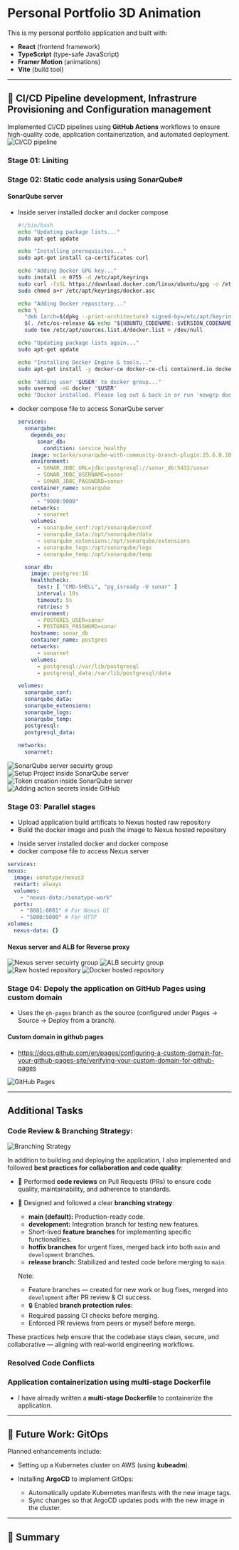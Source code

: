 # Personal Portfolio 3D Animation

This is my personal portfolio application and built with:
* **React** (frontend framework)
* **TypeScript** (type-safe JavaScript)
* **Framer Motion** (animations)
* **Vite** (build tool)

---

## 🚀 CI/CD Pipeline development, Infrastrure Provisioning and Configuration management

Implemented CI/CD pipelines using **GitHub Actions** workflows to ensure high-quality code, application containerization, and automated deployment.
![CI/CD pipeline](./readme_imgs/github_pipeline.png)

### Stage 01: Liniting 
### Stage 02: Static code analysis using SonarQube#
  #### SonarQube server
  - Inside server installed docker and docker compose
    
    ```bash
    #!/bin/bash
    echo "Updating package lists..."
    sudo apt-get update

    echo "Installing prerequisites..."
    sudo apt-get install ca-certificates curl

    echo "Adding Docker GPG key..."
    sudo install -m 0755 -d /etc/apt/keyrings
    sudo curl -fsSL https://download.docker.com/linux/ubuntu/gpg -o /etc/apt/keyrings/docker.asc
    sudo chmod a+r /etc/apt/keyrings/docker.asc

    echo "Adding Docker repository..."
    echo \
      "deb [arch=$(dpkg --print-architecture) signed-by=/etc/apt/keyrings/docker.asc] https://download.docker.com/linux/ubuntu \
      $(. /etc/os-release && echo "${UBUNTU_CODENAME:-$VERSION_CODENAME}") stable" | \
      sudo tee /etc/apt/sources.list.d/docker.list > /dev/null

    echo "Updating package lists again..."
    sudo apt-get update

    echo "Installing Docker Engine & tools..."
    sudo apt-get install -y docker-ce docker-ce-cli containerd.io docker-buildx-plugin docker-compose-plugin

    echo "Adding user '$USER' to docker group..."
    sudo usermod -aG docker "$USER"
    echo "Docker installed. Please log out & back in or run 'newgrp docker' to apply group change."
    ```
  - docker compose file to access SonarQube server

    ```yaml
    services:
      sonarqube:
        depends_on:
          sonar_db:
            condition: service_healthy
        image: mc1arke/sonarqube-with-community-branch-plugin:25.6.0.109173-community
        environment:
          - SONAR_JDBC_URL=jdbc:postgresql://sonar_db:5432/sonar
          - SONAR_JDBC_USERNAME=sonar
          - SONAR_JDBC_PASSWORD=sonar
        container_name: sonarqube
        ports:
          - "9000:9000"
        networks:
          - sonarnet
        volumes:
          - sonarqube_conf:/opt/sonarqube/conf
          - sonarqube_data:/opt/sonarqube/data
          - sonarqube_extensions:/opt/sonarqube/extensions
          - sonarqube_logs:/opt/sonarqube/logs
          - sonarqube_temp:/opt/sonarqube/temp

      sonar_db:
        image: postgres:16
        healthcheck:
          test: [ "CMD-SHELL", "pg_isready -U sonar" ]
          interval: 10s
          timeout: 5s
          retries: 5
        environment:
          - POSTGRES_USER=sonar
          - POSTGRES_PASSWORD=sonar
        hostname: sonar_db
        container_name: postgres
        networks:
          - sonarnet
        volumes:
          - postgresql:/var/lib/postgresql
          - postgresql_data:/var/lib/postgresql/data

    volumes:
      sonarqube_conf:
      sonarqube_data:
      sonarqube_extensions:
      sonarqube_logs:
      sonarqube_temp:
      postgresql:
      postgresql_data:
      
    networks:
      sonarnet:
    ```
  ![SonarQube server secuirty group](./readme_imgs/sonarqube_sg.png)
  ![Setup Project inside SonarQube server](./readme_imgs/sonar_project_setup1.png)
  ![Token creation inside SonarQube server](./readme_imgs/token.png)
  ![Adding action secrets inside GitHub](./readme_imgs/github_secrets.png)

### Stage 03: Parallel stages 
  - Upload application build artificats to Nexus hosted raw repository
  - Build the docker image and push the image to Nexus hosted repository

  * Inside server installed docker and docker compose
  * docker compose file to access Nexus server

  ```yaml
  services:
  nexus:
    image: sonatype/nexus3
    restart: always
    volumes:
      - "nexus-data:/sonatype-work"
    ports:
      - "8081:8081" # For Nexus UI
      - "5000:5000" # For HTTP
  volumes:
    nexus-data: {}
  ```

  #### Nexus server and ALB for Reverse proxy
  ![Nexus server secuirty group](./readme_imgs/nexus_sg.png)
  ![ALB secuirty group](./readme_imgs/alb_sg.png)
  ![Raw hosted repository](./readme_imgs/raw_repo.png)
  ![Docker hosted repository](./readme_imgs/docker_repo.png)


### Stage 04: Depoly the application on GitHub Pages using custom domain
  * Uses the `gh-pages` branch as the source (configured under Pages → Source → Deploy from a branch).
  
  #### Custom domain in github pages
  - https://docs.github.com/en/pages/configuring-a-custom-domain-for-your-github-pages-site/verifying-your-custom-domain-for-github-pages

  ![GitHub Pages](./readme_imgs/github_pages.png)

---

## Additional Tasks

### **Code Review & Branching Strategy:**

![Branching Strategy](https://raw.githubusercontent.com/Pavan-Kumar-Adapala/Portfolio_project_Adapala/main/assets/img/branching_strategy.jpg)

In addition to building and deploying the application, I also implemented and followed **best practices for collaboration and code quality**:

* 📝 Performed **code reviews** on Pull Requests (PRs) to ensure code quality, maintainability, and adherence to standards.
* 🔀 Designed and followed a clear **branching strategy**:

  * **main (default):** Production-ready code.
  * **development:** Integration branch for testing new features.
  * Short-lived **feature branches** for implementing specific functionalities.
  * **hotfix branches** for urgent fixes, merged back into both `main` and `development` branches.
  * **release branch:** Stabilized and tested code before merging to `main`.
  
  Note:
  * Feature branches — created for new work or bug fixes, merged into `development` after PR review & CI success.
  * 🔒 Enabled **branch protection rules**:
  * Required passing CI checks before merging.
  * Enforced PR reviews from peers or myself before merge.

These practices help ensure that the codebase stays clean, secure, and collaborative — aligning with real-world engineering workflows.

### **Resolved Code Conflicts**

### **Application containerization using multi-stage Dockerfile**
  - I have already written a **multi-stage Dockerfile** to containerize the application.

---

## 🐳 Future Work: GitOps

Planned enhancements include:

* Setting up a Kubernetes cluster on AWS (using **kubeadm**).
* Installing **ArgoCD** to implement GitOps:

  * Automatically update Kubernetes manifests with the new image tags.
  * Sync changes so that ArgoCD updates pods with the new image in the cluster.

---

## 📄 Summary

